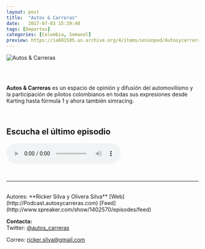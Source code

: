 ```yaml
---
layout: post
title:  "Autos & Carreras"
date:   2017-07-03 15:39:40
tags: [Deportes]
categories: [Colombia, Semanal]
preview: https://ia601505.us.archive.org/4/items/unionpod/Autosycarreras300-RickerSilva.png
---
```


![Autos & Carreras](https://ia601505.us.archive.org/4/items/unionpod/Autosycarreras500-RickerSilva.png)  

<br/>  
<br/>
 
**Autos & Carreras** es un espacio de opinión y difusión del automovilismo y la participación de pilotos colombianos en todas sus expresiones desde Karting hasta fórmula 1 y ahora también simracing.   

<br/>

## Escucha el último episodio  


<!--reproductor-feed=http://www.spreaker.com/show/1402570/episodes/feed-->
<!--reproductor-start-->
<audio id="audio" preload="auto" controls="" src="http://api.spreaker.com/download/episode/13956109/f_rmula_e_generaci_n_2.mp3"></audio>
<!--reproductor-end-->

<br>


_ _ _  

<br>  
Autores: **Ricker Silva y Olivera Silva**  
[Web](http://Podcast.autosycarreras.com)  
[Feed](http://www.spreaker.com/show/1402570/episodes/feed)  

 


**Contacta:**  
Twitter: [@autos_carreras](https://twitter.com/@autos_carreras) 

Correo: [ricker.silva@gmail.com](mailto:ricker.silva@gmail.com)  







